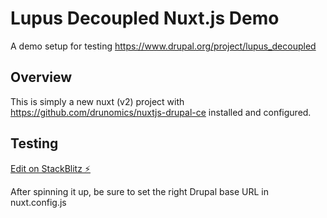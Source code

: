 # Lupus Decoupled Nuxt.js Demo

A demo setup for testing https://www.drupal.org/project/lupus_decoupled

## Overview

This is simply a new nuxt (v2) project with https://github.com/drunomics/nuxtjs-drupal-ce installed and configured.

## Testing

[Edit on StackBlitz ⚡️](https://stackblitz.com/edit/github-mduxbw)

After spinning it up, be sure to set the right Drupal base URL in nuxt.config.js
